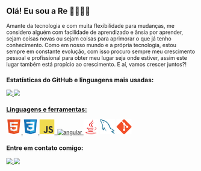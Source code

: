 ##  Olá! Eu sou a Re ✊🏾🏳️‍🌈
Amante da tecnologia e com muita flexibilidade para mudanças, me considero alguém com facilidade de aprendizado e ânsia por aprender, 
sejam coisas novas ou sejam coisas para aprimorar o que já tenho conhecimento.
Como em nosso mundo e a própria tecnologia, estou sempre em constante evolução, com isso procuro sempre meu crescimento pessoal e profissional 
para obter meu lugar seja onde estiver, assim este lugar também está propício ao crescimento. E aí, vamos crescer juntos?!

<div>

###  Estatísticas do GitHub e linguagens mais usadas:
 
  <div>
  <a href="https://github.com/rodriguesregina">
  <img height = "160em" src = "https://github-readme-stats.vercel.app/api?username=rodriguesregina&show_icons=true&theme=radical&include_all_commits=true&count_private=true" />
  <img height = "160em" src = "https://github-readme-stats.vercel.app/api/top-langs/?username=rodriguesregina&layout=compact&langs_count=16&theme=radical" />
<div>

   </div> 
 <h3 align = "left"> Linguagens e ferramentas: </h3>

<p align = "left">
  <img height = "40" src = "https://raw.githubusercontent.com/devicons/devicon/master/icons/html5/html5-original.svg">
       <img height = "40" src = "https://raw.githubusercontent.com/devicons/devicon/master/icons/css3/css3-original.svg">
       <img height = "40" src = "https://raw.githubusercontent.com/devicons/devicon/master/icons/javascript/javascript-original.svg">
 <img href = "https://angular.io" target = "_ blank"> 
 <img src = "https://avatars.githubusercontent.com/u/139426?s=200&v=4" alt = "angular" width = "40" height = "40" /> </a>
   
 <img height = "40" src = "https://raw.githubusercontent.com/devicons/devicon/master/icons/java/java-plain.svg">
  <img height = "40" src = "https://raw.githubusercontent.com/devicons/devicon/master/icons/mysql/mysql-original.svg">
    <img height = "40" src = "https://raw.githubusercontent.com/devicons/devicon/master/icons/git/git-original.svg">
  


   
    
</p>


###  Entre em contato comigo:

 <div>
  <a href = "mailto: reginastrodrigues@gmail.com"> <img src = "https://img.shields.io/badge/-Gmail-%23EA4335?style=for-the-badge&logo=gmail&logoColor=white "target =" _ blank "> </a>
   <a href="https://www.linkedin.com/in/rodriguesregina/" target="_blank"> <img src = "https://img.shields.io/badge/LinkedIn-0077B5?style=for-the-badge&logo=linkedin&logoColor=white "target =" _ blank "> </a> 
</div>
